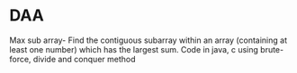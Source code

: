 # DAA
Max sub array- Find the contiguous subarray within an array (containing at least one number) which has the largest sum.
  Code in java, c 
    using brute-force, divide and conquer method
